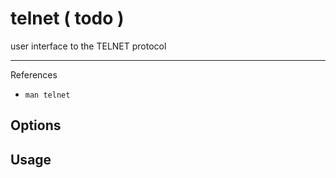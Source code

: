 # telnet ( todo )

user interface to the TELNET protocol

---

References

- `man telnet`

## Options

## Usage
